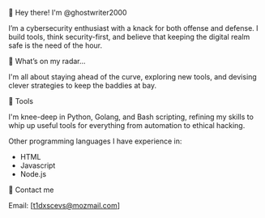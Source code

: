 👋 Hey there! I'm @ghostwriter2000


I’m a cybersecurity enthusiast with a knack for both offense and defense. I build tools, think security-first, and believe that keeping the digital realm safe is the need of the hour.

🧐 What’s on my radar…

I'm all about staying ahead of the curve, exploring new tools, and devising clever strategies to keep the baddies at bay.

🔧 Tools

I'm knee-deep in Python, Golang, and Bash scripting, refining my skills to whip up useful tools for everything from automation to ethical hacking.

Other programming languages I have experience in:
   - HTML
   - Javascript
   - Node.js
    

📩 Contact me

Email: [t1dxscevs@mozmail.com]
